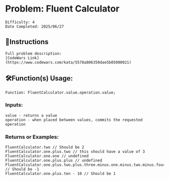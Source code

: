 # Problem: Fluent Calculator
	Difficulty: 4
	Date Completed: 2025/06/27

## 📜Instructions
	Full problem description:
	[CodeWars Link](https://www.codewars.com/kata/5578a806350dae5b05000021)

## 🛠Function(s) Usage:
	Function: FluentCalculator.value.operation.value;

### Inputs:
	value - returns a value
	operation - when placed between values, commits the requested operation

### Returns or Examples:
    FluentCalculator.two // Should be 2
    FluentCalculator.one.plus.two // this should have a value of 3
    FluentCalculator.one.one // undefined
    FluentCalculator.one.plus.plus // undefined
    FluentCalculator.one.plus.two.plus.three.minus.one.minus.two.minus.four // Should be -1
    FluentCalculator.one.plus.ten - 10 // Should be 1